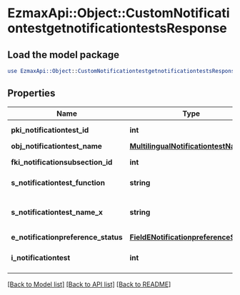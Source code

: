 # EzmaxApi::Object::CustomNotificationtestgetnotificationtestsResponse

## Load the model package
```perl
use EzmaxApi::Object::CustomNotificationtestgetnotificationtestsResponse;
```

## Properties
Name | Type | Description | Notes
------------ | ------------- | ------------- | -------------
**pki_notificationtest_id** | **int** | The unique ID of the Notificationtest | 
**obj_notificationtest_name** | [**MultilingualNotificationtestName**](MultilingualNotificationtestName.md) |  | 
**fki_notificationsubsection_id** | **int** | The unique ID of the Notificationsubsection | 
**s_notificationtest_function** | **string** | The function name of the Notificationtest | 
**s_notificationtest_name_x** | **string** | The name of the Notificationtest in the language of the requester | 
**e_notificationpreference_status** | [**FieldENotificationpreferenceStatus**](FieldENotificationpreferenceStatus.md) |  | 
**i_notificationtest** | **int** | The number of elements returned by the Notificationtest | 

[[Back to Model list]](../README.md#documentation-for-models) [[Back to API list]](../README.md#documentation-for-api-endpoints) [[Back to README]](../README.md)


